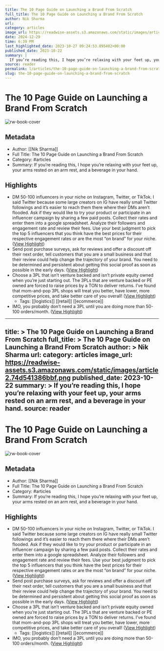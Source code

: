 ```yaml
---
title: The 10 Page Guide on Launching a Brand From Scratch
full_title: The 10 Page Guide on Launching a Brand From Scratch
author: Nik Sharma
url: 
category: articles
image_url: https://readwise-assets.s3.amazonaws.com/static/images/article2.74d541386bbf.png
date: 2024-12-29
time: 6:39 PM
last_highlighted_date: 2023-10-27 09:24:53.895402+00:00
published_date: 2023-10-22
summary: |
  If you’re reading this, I hope you’re relaxing with your feet up, your arms rested on an arm rest, and a beverage in your hand.
source: reader
permalink: l/articles/the-10-page-guide-on-launching-a-brand-from-scratch
slug: the-10-page-guide-on-launching-a-brand-from-scratch
---
```

# The 10 Page Guide on Launching a Brand From Scratch

![rw-book-cover](https://readwise-assets.s3.amazonaws.com/static/images/article2.74d541386bbf.png)

## Metadata
- Author: [[Nik Sharma]]
- Full Title: The 10 Page Guide on Launching a Brand From Scratch
- Category: #articles
- Summary: If you’re reading this, I hope you’re relaxing with your feet up, your arms rested on an arm rest, and a beverage in your hand.

## Highlights
- DM 50-100 influencers in your niche on Instagram, Twitter, or TikTok. I said Twitter because some large creators on IG have really small Twitter followings and it’s easier to reach them there where their DMs aren’t flooded. Ask if they would like to try your product or participate in an influencer campaign by sharing a few paid posts.
  Collect their rates and enter them into a google spreadsheet.
  Analyze their followers and engagement rate and review their fees. Use your best judgment to pick the top 5 influencers that you think have the best prices for their respective engagement rates or are the most “on brand” for your niche. ([View Highlight](https://read.readwise.io/read/01hdr75kracb215kc4qte6327g))
- Send post purchase surveys, ask for reviews and offer a discount off their next order, tell customers that you are a small business and that their review could help change the trajectory of your brand. You need to be determined and persistent about getting this social proof as soon as possible in the early days. ([View Highlight](https://read.readwise.io/read/01hdr74xtbnyg4hr7vdmwphtae))
- Choose a 3PL that isn’t venture backed and isn’t private equity owned when you’re just starting out. The 3PLs that are venture backed or PE owned are forced to raise prices by a TON to deliver returns. I’ve found that mom-and-pop 3PL shops will treat you better, have lower, more competitive prices, and take better care of you overall! ([View Highlight](https://read.readwise.io/read/01hdr7450hrq9dy3aarb9tgdxr))
    - Tags: [[logistics]] [[retail]] [[ecommerce]] 
- IMO, you probably don’t need a 3PL until you are doing more than 50-100 orders/month. ([View Highlight](https://read.readwise.io/read/01hdr76sn0avtz86fc9e8p3fx4))


---
title: >
  The 10 Page Guide on Launching a Brand From Scratch
full_title: >
  The 10 Page Guide on Launching a Brand From Scratch
author: >
  Nik Sharma
url: 
category: articles
image_url: https://readwise-assets.s3.amazonaws.com/static/images/article2.74d541386bbf.png
published_date: 2023-10-22
summary: >
  If you’re reading this, I hope you’re relaxing with your feet up, your arms rested on an arm rest, and a beverage in your hand.
source: reader
---
# The 10 Page Guide on Launching a Brand From Scratch

![rw-book-cover](https://readwise-assets.s3.amazonaws.com/static/images/article2.74d541386bbf.png)

## Metadata
- Author: [[Nik Sharma]]
- Full Title: The 10 Page Guide on Launching a Brand From Scratch
- Category: #articles
- Summary: If you’re reading this, I hope you’re relaxing with your feet up, your arms rested on an arm rest, and a beverage in your hand.

## Highlights
- DM 50-100 influencers in your niche on Instagram, Twitter, or TikTok. I said Twitter because some large creators on IG have really small Twitter followings and it’s easier to reach them there where their DMs aren’t flooded. Ask if they would like to try your product or participate in an influencer campaign by sharing a few paid posts.
  Collect their rates and enter them into a google spreadsheet.
  Analyze their followers and engagement rate and review their fees. Use your best judgment to pick the top 5 influencers that you think have the best prices for their respective engagement rates or are the most “on brand” for your niche. ([View Highlight](https://read.readwise.io/read/01hdr75kracb215kc4qte6327g))
- Send post purchase surveys, ask for reviews and offer a discount off their next order, tell customers that you are a small business and that their review could help change the trajectory of your brand. You need to be determined and persistent about getting this social proof as soon as possible in the early days. ([View Highlight](https://read.readwise.io/read/01hdr74xtbnyg4hr7vdmwphtae))
- Choose a 3PL that isn’t venture backed and isn’t private equity owned when you’re just starting out. The 3PLs that are venture backed or PE owned are forced to raise prices by a TON to deliver returns. I’ve found that mom-and-pop 3PL shops will treat you better, have lower, more competitive prices, and take better care of you overall! ([View Highlight](https://read.readwise.io/read/01hdr7450hrq9dy3aarb9tgdxr))
    - Tags: [[logistics]] [[retail]] [[ecommerce]] 
- IMO, you probably don’t need a 3PL until you are doing more than 50-100 orders/month. ([View Highlight](https://read.readwise.io/read/01hdr76sn0avtz86fc9e8p3fx4))


